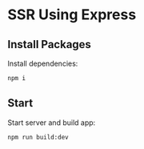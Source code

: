 # SSR Using Express

## Install Packages

Install dependencies:

```bash
npm i
```

## Start

Start server and build app:

```bash
npm run build:dev
```
